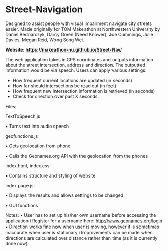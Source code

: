 # Street-Navigation

Designed to assist people with visual impairment navigate city streets easier. 
Made originally for TOM Makeathon at Northwestern University by Daniel Bednarczyk, Darcy Green (Need Knower), Joe Cummings, Julie Davies, Megan Reid, Wong Song Wei.

**Website: https://makeathon-nu.github.io/Street-Nav/**

The web application takes in GPS coordinates and outputs information about the street intersection, address and direction. The outputted information would be via speech.
Users can apply various settings: 
* How frequent current locations are updated (in seconds)
* How far should intersections be read out (in feet)
* How frequent new intersection information is retrieved (in seconds)
* Check for direction over past X seconds.

Files: 

TextToSpeech.js

  •	Turns text into audio speech
	
geofunctions.js

  •	Gets geolocation from phone
	
  •	Calls the Geonames.org API with the geolocation from the phones
	
index.html, index.css:

  •	Contains structure and styling of website 
	
index.page.js:

  •	Displays the results and allows settings to be changed 
	
  •	GUI functions

Notes:
•	User has to set up his/her own username before accessing the application
  ℹ	Register for a username here: http://www.geonames.org/login
•	Direction works fine now when user is moving, however it is sometimes inaccurate when user is stationary 
  ℹ	Improvements can be made when directions are calculated over distance rather than time (as it is currently done now)



